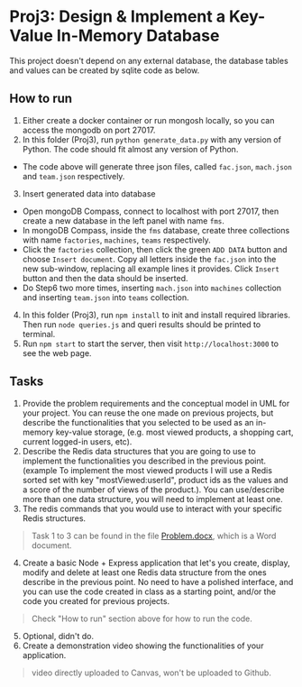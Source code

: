 # Proj3: Design & Implement a Key-Value In-Memory Database

This project doesn't depend on any external database, the database tables and values can be created by sqlite code as below.

## How to run

1. Either create a docker container or run mongosh locally, so you can access the mongodb on port 27017.
2. In this folder (Proj3), run `python generate_data.py` with any version of Python. The code should fit almost any version of Python.
  * The code above will generate three json files, called `fac.json`, `mach.json` and `team.json` respectively.
3. Insert generated data into database
  * Open mongoDB Compass, connect to localhost with port 27017, then create a new database in the left panel with name `fms`.
  * In mongoDB Compass, inside the `fms` database, create three collections with name `factories`, `machines`, `teams` respectively.
  * Click the `factories` collection, then click the green `ADD DATA` button and choose `Insert document`. Copy all letters inside the `fac.json` into the new sub-window, replacing all example lines it provides. Click `Insert` button and then the data should be inserted.
  * Do Step6 two more times, inserting `mach.json` into `machines` collection and inserting `team.json` into `teams` collection.
4. In this folder (Proj3), run `npm install` to init and install required libraries. Then run `node queries.js` and queri results should be printed to terminal.
5. Run `npm start` to start the server, then visit `http://localhost:3000` to see the web page.

## Tasks

1. Provide the problem requirements and the conceptual model in UML for your project. You can reuse the one made on previous projects, but describe the functionalities that you selected to be used as an in-memory key-value storage, (e.g. most viewed products, a shopping cart, current logged-in users, etc).
2. Describe the Redis data structures that you are going to use to implement the functionalities you described in the previous point. (example To implement the most viewed products I will use a Redis sorted set with key "mostViewed:userId", product ids as the values and a score of the number of views of the product.). You can use/describe more than one data structure, you will need to implement at least one.
3. The redis commands that you would use to interact with your specific Redis structures.
> Task 1 to 3 can be found in the file [Problem.docx](./Problem.docx), which is a Word document.
4. Create a basic Node + Express application that let's you create, display, modify and delete at least one Redis data structure from the ones describe in the previous point. No need to have a polished interface, and you can use the code created in class as a starting point, and/or the code you created for previous projects.
> Check "How to run" section above for how to run the code.
5. Optional, didn't do.
6. Create a demonstration video showing the functionalities of your application.
> video directly uploaded to Canvas, won't be uploaded to Github.

